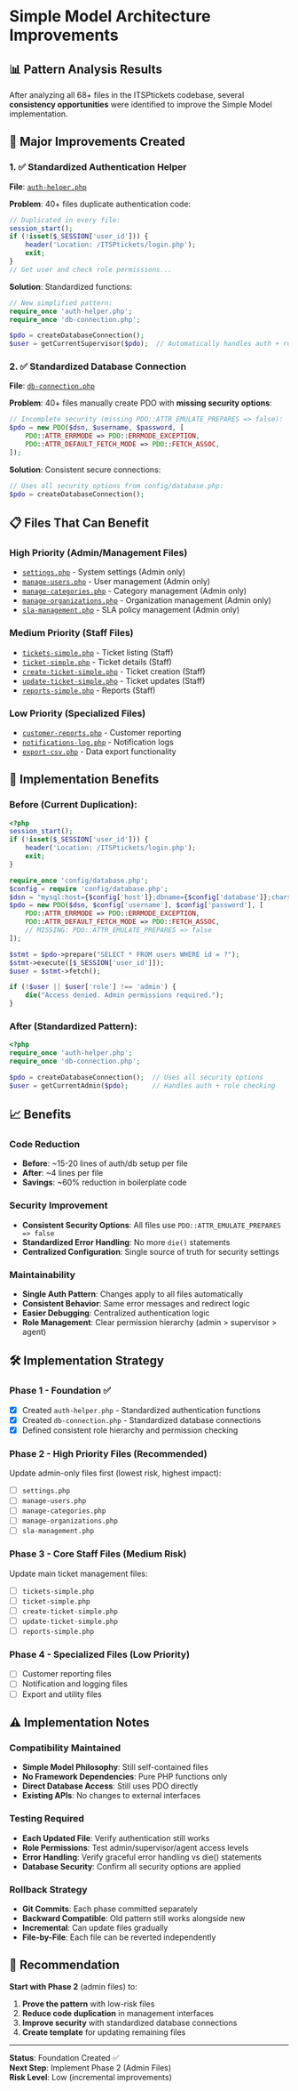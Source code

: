 # Simple Model Architecture Improvements

## 📊 Pattern Analysis Results

After analyzing all 68+ files in the ITSPtickets codebase, several **consistency opportunities** were identified to improve the Simple Model implementation.

## 🎯 Major Improvements Created

### 1. ✅ **Standardized Authentication Helper** 
**File**: [`auth-helper.php`](auth-helper.php)

**Problem**: 40+ files duplicate authentication code:
```php
// Duplicated in every file:
session_start();
if (!isset($_SESSION['user_id'])) {
    header('Location: /ITSPtickets/login.php');
    exit;
}
// Get user and check role permissions...
```

**Solution**: Standardized functions:
```php
// New simplified pattern:
require_once 'auth-helper.php';
require_once 'db-connection.php';

$pdo = createDatabaseConnection();
$user = getCurrentSupervisor($pdo);  // Automatically handles auth + role check
```

### 2. ✅ **Standardized Database Connection**
**File**: [`db-connection.php`](db-connection.php)  

**Problem**: 40+ files manually create PDO with **missing security options**:
```php
// Incomplete security (missing PDO::ATTR_EMULATE_PREPARES => false):
$pdo = new PDO($dsn, $username, $password, [
    PDO::ATTR_ERRMODE => PDO::ERRMODE_EXCEPTION,
    PDO::ATTR_DEFAULT_FETCH_MODE => PDO::FETCH_ASSOC,
]);
```

**Solution**: Consistent secure connections:
```php
// Uses all security options from config/database.php:
$pdo = createDatabaseConnection();
```

## 📋 Files That Can Benefit

### High Priority (Admin/Management Files)
- [`settings.php`](settings.php) - System settings (Admin only)
- [`manage-users.php`](manage-users.php) - User management (Admin only)  
- [`manage-categories.php`](manage-categories.php) - Category management (Admin only)
- [`manage-organizations.php`](manage-organizations.php) - Organization management (Admin only)
- [`sla-management.php`](sla-management.php) - SLA policy management (Admin only)

### Medium Priority (Staff Files)
- [`tickets-simple.php`](tickets-simple.php) - Ticket listing (Staff)
- [`ticket-simple.php`](ticket-simple.php) - Ticket details (Staff)
- [`create-ticket-simple.php`](create-ticket-simple.php) - Ticket creation (Staff)
- [`update-ticket-simple.php`](update-ticket-simple.php) - Ticket updates (Staff)
- [`reports-simple.php`](reports-simple.php) - Reports (Staff)

### Low Priority (Specialized Files)
- [`customer-reports.php`](customer-reports.php) - Customer reporting
- [`notifications-log.php`](notifications-log.php) - Notification logs
- [`export-csv.php`](export-csv.php) - Data export functionality

## 🔧 Implementation Benefits

### **Before** (Current Duplication):
```php
<?php
session_start();
if (!isset($_SESSION['user_id'])) {
    header('Location: /ITSPtickets/login.php');
    exit;
}

require_once 'config/database.php';
$config = require 'config/database.php';
$dsn = "mysql:host={$config['host']};dbname={$config['database']};charset=utf8mb4";
$pdo = new PDO($dsn, $config['username'], $config['password'], [
    PDO::ATTR_ERRMODE => PDO::ERRMODE_EXCEPTION,
    PDO::ATTR_DEFAULT_FETCH_MODE => PDO::FETCH_ASSOC,
    // MISSING: PDO::ATTR_EMULATE_PREPARES => false
]);

$stmt = $pdo->prepare("SELECT * FROM users WHERE id = ?");
$stmt->execute([$_SESSION['user_id']]);
$user = $stmt->fetch();

if (!$user || $user['role'] !== 'admin') {
    die("Access denied. Admin permissions required.");
}
```

### **After** (Standardized Pattern):
```php
<?php
require_once 'auth-helper.php';
require_once 'db-connection.php';

$pdo = createDatabaseConnection();  // Uses all security options
$user = getCurrentAdmin($pdo);      // Handles auth + role checking
```

## 📈 Benefits

### **Code Reduction**
- **Before**: ~15-20 lines of auth/db setup per file
- **After**: ~4 lines per file  
- **Savings**: ~60% reduction in boilerplate code

### **Security Improvement**
- **Consistent Security Options**: All files use `PDO::ATTR_EMULATE_PREPARES => false`
- **Standardized Error Handling**: No more `die()` statements
- **Centralized Configuration**: Single source of truth for security settings

### **Maintainability**  
- **Single Auth Pattern**: Changes apply to all files automatically
- **Consistent Behavior**: Same error messages and redirect logic
- **Easier Debugging**: Centralized authentication logic
- **Role Management**: Clear permission hierarchy (admin > supervisor > agent)

## 🛠️ Implementation Strategy

### **Phase 1 - Foundation** ✅
- [x] Created `auth-helper.php` - Standardized authentication functions
- [x] Created `db-connection.php` - Standardized database connections  
- [x] Defined consistent role hierarchy and permission checking

### **Phase 2 - High Priority Files** (Recommended)
Update admin-only files first (lowest risk, highest impact):
- [ ] `settings.php` 
- [ ] `manage-users.php`
- [ ] `manage-categories.php`
- [ ] `manage-organizations.php`
- [ ] `sla-management.php`

### **Phase 3 - Core Staff Files** (Medium Risk)
Update main ticket management files:
- [ ] `tickets-simple.php`
- [ ] `ticket-simple.php`  
- [ ] `create-ticket-simple.php`
- [ ] `update-ticket-simple.php`
- [ ] `reports-simple.php`

### **Phase 4 - Specialized Files** (Low Priority)
- [ ] Customer reporting files
- [ ] Notification and logging files
- [ ] Export and utility files

## ⚠️ Implementation Notes

### **Compatibility Maintained**
- **Simple Model Philosophy**: Still self-contained files
- **No Framework Dependencies**: Pure PHP functions only
- **Direct Database Access**: Still uses PDO directly
- **Existing APIs**: No changes to external interfaces

### **Testing Required**
- **Each Updated File**: Verify authentication still works
- **Role Permissions**: Test admin/supervisor/agent access levels
- **Error Handling**: Verify graceful error handling vs die() statements
- **Database Security**: Confirm all security options are applied

### **Rollback Strategy**
- **Git Commits**: Each phase committed separately
- **Backward Compatible**: Old pattern still works alongside new
- **Incremental**: Can update files gradually
- **File-by-File**: Each file can be reverted independently

## 🎯 Recommendation

**Start with Phase 2** (admin files) to:
1. **Prove the pattern** with low-risk files
2. **Reduce code duplication** in management interfaces
3. **Improve security** with standardized database connections
4. **Create template** for updating remaining files

---

**Status**: Foundation Created ✅  
**Next Step**: Implement Phase 2 (Admin Files)  
**Risk Level**: Low (incremental improvements)